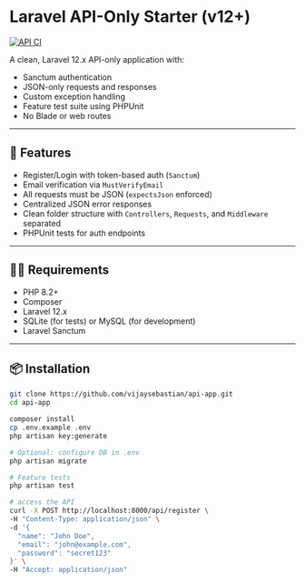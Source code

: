 # Laravel API-Only Starter (v12+)

[![API CI](https://github.com/vijaysebastian/api-app/actions/workflows/laravel-ci.yml/badge.svg)](https://github.com/vijaysebastian/api-app/actions/workflows/laravel-ci.yml)

A clean, Laravel 12.x API-only application with:
- Sanctum authentication
- JSON-only requests and responses
- Custom exception handling
- Feature test suite using PHPUnit
- No Blade or web routes

---

## 🚀 Features

- Register/Login with token-based auth (`Sanctum`)
- Email verification via `MustVerifyEmail`
- All requests must be JSON (`expectsJson` enforced)
- Centralized JSON error responses
- Clean folder structure with `Controllers`, `Requests`, and `Middleware` separated
- PHPUnit tests for auth endpoints

---

## 🧑‍💻 Requirements

- PHP 8.2+
- Composer
- Laravel 12.x
- SQLite (for tests) or MySQL (for development)
- Laravel Sanctum

---

## 📦 Installation

```bash
git clone https://github.com/vijaysebastian/api-app.git
cd api-app

composer install
cp .env.example .env
php artisan key:generate

# Optional: configure DB in .env
php artisan migrate

# Feature tests
php artisan test

# access the API 
curl -X POST http://localhost:8000/api/register \
-H "Content-Type: application/json" \
-d '{
  "name": "John Doe",
  "email": "john@example.com",
  "password": "secret123"
}' \
-H "Accept: application/json"
```
